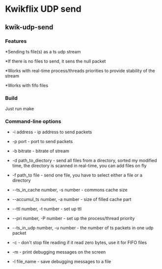 # Kwikflix UDP send
## kwik-udp-send

### Features

*Sending ts file(s) as a ts udp stream

*If there is no files to send, it sens the null packet

*Works with real-time process/threads priorities to provide stability of the stream

*Works with fifo files

### Build

Just run make

### Command-line options

* -i address - ip address to send packets

* -p port - port to send packets

* -b bitrate - bitrate of stream

* -d path_to_diectory - send all files from a directory, sorted my modified time, the directory is scanned in real-time, you can add files on fly

* -f path_to file - send one file, you have to select either a file or a directory

* --ts_in_cache number, -s number - commons cache size

* --accumul_ts number, -a number - size of filled cache part

* --ttl number, -t number - set up ttl

* --pri number, -P number - set up the process/thread priority

* --ts_in_udp number, -u number - the number of ts packets in one udp packet

* -c - don't stop file reading if it read zero bytes, use it for FIFO files

* -m - print debugging messages on the screen

* -l file_name - save debugging messages to a file 




